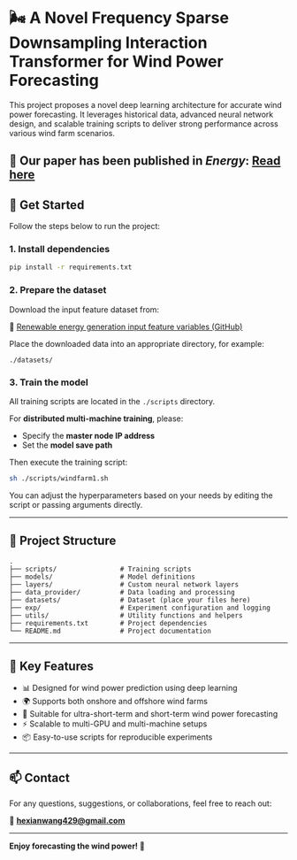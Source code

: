 # 🌬️ A Novel Frequency Sparse Downsampling Interaction Transformer for Wind Power Forecasting

This project proposes a novel deep learning architecture for accurate wind power forecasting. It leverages historical data, advanced neural network design, and scalable training scripts to deliver strong performance across various wind farm scenarios.

## 📄 Our paper has been published in *Energy*: [Read here](https://doi.org/10.1016/j.energy.2025.136199)

## 🚀 Get Started

Follow the steps below to run the project:

### 1. Install dependencies

```bash
pip install -r requirements.txt
```

### 2. Prepare the dataset

Download the input feature dataset from:

🔗 [Renewable energy generation input feature variables (GitHub)](https://github.com/Bob05757/Renewable-energy-generation-input-feature-variables-analysis)

Place the downloaded data into an appropriate directory, for example:

```
./datasets/
```

### 3. Train the model

All training scripts are located in the `./scripts` directory.

For **distributed multi-machine training**, please:

- Specify the **master node IP address**
- Set the **model save path**

Then execute the training script:

```bash
sh ./scripts/windfarm1.sh
```

You can adjust the hyperparameters based on your needs by editing the script or passing arguments directly.

---

## 📁 Project Structure

```
.
├── scripts/                # Training scripts
├── models/                 # Model definitions
├── layers/                 # Custom neural network layers
├── data_provider/          # Data loading and processing
├── datasets/               # Dataset (place your files here)
├── exp/                    # Experiment configuration and logging
├── utils/                  # Utility functions and helpers
├── requirements.txt        # Project dependencies
└── README.md               # Project documentation
```

---

## 🧠 Key Features

- 📊 Designed for wind power prediction using deep learning  
- 🌍 Supports both onshore and offshore wind farms  
- 🔁 Suitable for ultra-short-term and short-term wind power forecasting  
- ⚡ Scalable to multi-GPU and multi-machine setups  
- 📦 Easy-to-use scripts for reproducible experiments  

---

## 📫 Contact

For any questions, suggestions, or collaborations, feel free to reach out:

📧 **hexianwang429@gmail.com**

---

**Enjoy forecasting the wind power! 💨**

